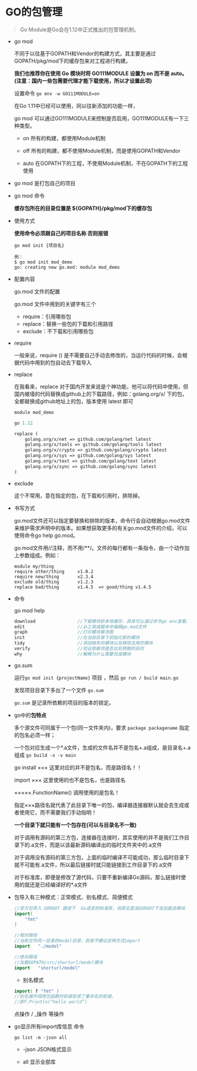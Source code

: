 # GO的包管理

>Go Module是Go会在1.12中正式推出的包管理机制。

- go mod

    不同于以往基于GOPATH和Vendor的构建方式，其主要是通过GOPATH/pkg/mod下的缓存包来对工程进行构建。
    
    **我们也推荐你在使用 Go 模块时将 GO111MODULE 设置为 on 而不是 auto。(注意：国内一些包需要代理才能下载使用，所以才设置此项)**

    设置命令 `go env -w GO111MODULE=on`

    在Go 1.11中已经可以使用，同以往新添加的功能一样，

    go mod 可以通过GO111MODULE来控制是否启用，GO111MODULE有一下三种类型。

    - on 所有的构建，都使用Module机制

    - off 所有的构建，都不使用Module机制，而是使用GOPATH和Vendor

    - auto 在GOPATH下的工程，不使用Module机制，不在GOPATH下的工程使用

- go mod 是打包自己的项目

- go mod 命令

    **缓存包所在的目录位置是 ${GOPATH}/pkg/mod下的缓存包**

- 使用方式


    **使用命令必须跟自己的项目名称 否则报错**
    ```
    go mod init {项目名}

    例：
    $ go mod init mod_demo
    go: creating new go.mod: module mod_demo
    ```

- 配置内容

    go.mod 文件的配置

    go.mod 文件中用到的关键字有三个

    - require：引用哪些包
    - replace：替换一些包的下载和引用路径
    - exclude：不下载和引用哪些包

- require

    一般来说，require () 是不需要自己手动去修改的，当运行代码的时候，会根据代码中用到的包自动去下载导入

- replace

    在我看来，replace 对于国内开发来说是个神功能，他可以将代码中使用，但国内被墙的代码替换成github上的下载路径，例如：golang.org/x/ 下的包，全都替换成github地址上的包，版本使用 latest 即可

    ```go.mod
    module mod_demo

    go 1.12

    replace (
        golang.org/x/net => github.com/golang/net latest
        golang.org/x/tools => github.com/golang/tools latest
        golang.org/x/crypto => github.com/golang/crypto latest
        golang.org/x/sys => github.com/golang/sys latest
        golang.org/x/text => github.com/golang/text latest
        golang.org/x/sync => github.com/golang/sync latest
    )
    ```

- exclude

    这个不常用，意在指定的包，在下载和引用时，排除掉。

- 书写方式

    go.mod文件还可以指定要替换和排除的版本，命令行会自动根据go.mod文件来维护需求声明中的版本。如果想获取更多的有关go.mod文件的介绍，可以使用命令go help go.mod。

    go.mod文件用//注释，而不用/**/。文件的每行都有一条指令，由一个动作加上参数组成。例如：

    ```
    module my/thing
    require other/thing     v1.0.2
    require new/thing 		v2.3.4
    exclude old/thing 		v1.2.3
    replace bad/thing 		v1.4.5 	=> good/thing v1.4.5
    ```

- 命令

    go mod help

    ```go
    download                //下载模块到本地缓存，具体可以通过命令go env查看，其中环境变量GOCACHE就是缓存的地址，如果该文件夹的内容太大，可以通过命令go clean -cache
    edit                    //从工具或脚本中编辑go.mod文件
    graph                   //打印模块需求图
    init                    //在当前目录下初始化新的模块
    tidy                    //添加缺失的模块以及移除无用的模块
    verify                  //验证依赖项是否达到预期的目的
    why                     //解释为什么需要包或模块
    ```

- go.sum

    运行`go mod init {projectName}` 项目 ，然后 `go run / build main.go`

    发现项目目录下多出了一个文件 `go.sum`  

    `go.sum` 是记录所依赖的项目的版本的锁定。

- go中的**包特点**

    多个源文件可同属于一个包(同一文件夹内)，要求 `package packagename` 指定的包名必须一样；
    
    一个包对应生成一个*.a文件，生成的文件名并不是包名+.a组成，是目录名+.a组成 `go build -x -v main`
    
    go install ××× 这里对应的并不是包名，而是路径名！！
    
    import ××× 这里使用的也不是包名，也是路径名
    
    ×××××.FunctionName() 调用使用的是包名！
    
    指定×××路径名就代表了此目录下唯一的包，编译器连接器默认就会去生成或者使用它，而不需要我们手动指明！
    
    **一个目录下就只能有一个包存在(可以与目录名不一致)**
    
    对于调用有源码的第三方包，连接器在连接时，其实使用的并不是我们工作目录下的.a文件，而是以该最新源码编译出的临时文件夹中的.a文件
    
    对于调用没有源码的第三方包，上面的临时编译不可能成功，那么临时目录下就不可能有.a文件，所以最后链接时就只能链接到工作目录下的.a文件
    
    对于标准库，即便是修改了源代码，只要不重新编译Go源码，那么链接时使用的就还是已经编译好的*.a文件
    

- 包导入有三种模式：正常模式、别名模式、简便模式


    ```go
    //官方包导入 GOROOT 路径下  Go语言的标准库，他其实是去GOROOT下去加载该模块
    import(
        "fmt"
    )

    //相对路径     
    //当前文件同一目录的model目录，但是不建议这种方式import
    import   "./model"  

    //绝对路径
    //加载GOPATH/src/shorturl/model模块
    import   "shorturl/model"  
    ```
    - 别名模式
    ```go
    import( f "fmt" )   
    //别名操作调用包函数时前缀变成了重命名的前缀，
    //即f.Println(“hello world”)
    ```

     点操作 / _操作 等操作


- go显示所有import库信息 命令

    `go list -m -json all`

    - -json JSON格式显示
    
    - all 显示全部库